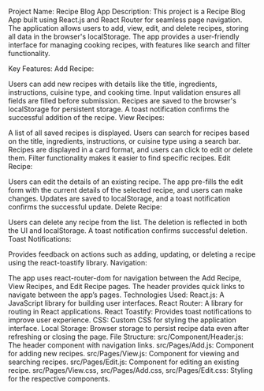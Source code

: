 Project Name: Recipe Blog App
Description:
This project is a Recipe Blog App built using React.js and React Router for seamless page navigation. The application allows users to add, view, edit, and delete recipes, storing all data in the browser's localStorage. The app provides a user-friendly interface for managing cooking recipes, with features like search and filter functionality.

Key Features:
Add Recipe:

Users can add new recipes with details like the title, ingredients, instructions, cuisine type, and cooking time.
Input validation ensures all fields are filled before submission.
Recipes are saved to the browser's localStorage for persistent storage.
A toast notification confirms the successful addition of the recipe.
View Recipes:

A list of all saved recipes is displayed.
Users can search for recipes based on the title, ingredients, instructions, or cuisine type using a search bar.
Recipes are displayed in a card format, and users can click to edit or delete them.
Filter functionality makes it easier to find specific recipes.
Edit Recipe:

Users can edit the details of an existing recipe.
The app pre-fills the edit form with the current details of the selected recipe, and users can make changes.
Updates are saved to localStorage, and a toast notification confirms the successful update.
Delete Recipe:

Users can delete any recipe from the list.
The deletion is reflected in both the UI and localStorage.
A toast notification confirms successful deletion.
Toast Notifications:

Provides feedback on actions such as adding, updating, or deleting a recipe using the react-toastify library.
Navigation:

The app uses react-router-dom for navigation between the Add Recipe, View Recipes, and Edit Recipe pages.
The header provides quick links to navigate between the app’s pages.
Technologies Used:
React.js: A JavaScript library for building user interfaces.
React Router: A library for routing in React applications.
React Toastify: Provides toast notifications to improve user experience.
CSS: Custom CSS for styling the application interface.
Local Storage: Browser storage to persist recipe data even after refreshing or closing the page.
File Structure:
src/Component/Header.js: The header component with navigation links.
src/Pages/Add.js: Component for adding new recipes.
src/Pages/View.js: Component for viewing and searching recipes.
src/Pages/Edit.js: Component for editing an existing recipe.
src/Pages/View.css, src/Pages/Add.css, src/Pages/Edit.css: Styling for the respective components.